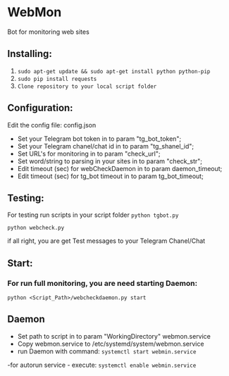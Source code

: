 # WebMon

Bot for monitoring web sites

## Installing:
1. ```sudo apt-get update && sudo apt-get install python python-pip```
2. ```sudo pip install requests```
3. ```Clone repository to your local script folder```

## Configuration:
Edit the config file: config.json
   - Set your Telegram bot token in to param "tg_bot_token";
   - Set your Telegram chanel/chat id in to param "tg_shanel_id";
   - Set URL's for monitoring in to param "check_url";
   - Set word/string to parsing in your sites in to param "check_str";
   - Edit timeout (sec) for webCheckDaemon in to param daemon_timeout;
   - Edit timeout (sec) for tg_bot timeout in to param tg_bot_timeout;

## Testing:
For testing run scripts in your script folder
```python tgbot.py```

```python webcheck.py```

if all right, you are get Test messages to your Telegram Chanel/Chat

## Start:
### For run full monitoring, you are need starting Daemon:

```python <Script_Path>/webcheckdaemon.py start```

## Daemon
- Set path to script in to param "WorkingDirectory" webmon.service
- Copy webmon.service to /etc/systemd/system/webmon.service
- run Daemon with command:
```systemctl start webmin.service```

-for autorun service - execute:
```systemctl enable webmin.service```

